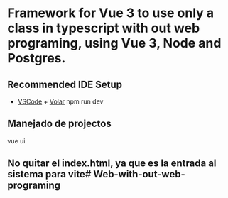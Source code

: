 # Framework for Vue 3 to use only a class in typescript with out web programing, using Vue 3, Node and Postgres.

## Recommended IDE Setup
- [VSCode](https://code.visualstudio.com/) + [Volar](https://marketplace.visualstudio.com/items?itemName=johnsoncodehk.volar)
npm run dev
##  Manejado de projectos
vue ui

## No quitar el index.html, ya que es la entrada al sistema para vite# Web-with-out-web-programing


